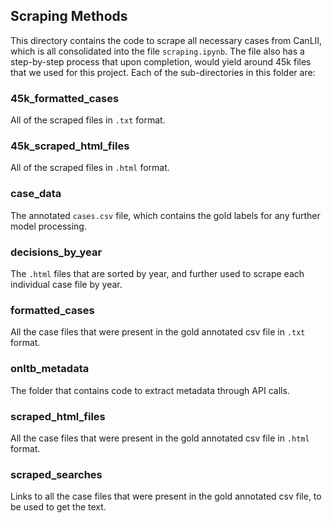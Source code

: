 ## Scraping Methods

This directory contains the code to scrape all necessary cases from CanLII, which is all consolidated into the file `scraping.ipynb`. The file also has a step-by-step process that upon completion, would yield around 45k files that we used for this project. Each of the sub-directories in this folder are:

### 45k_formatted_cases
All of the scraped files in `.txt` format.

### 45k_scraped_html_files
All of the scraped files in `.html` format.

### case_data
The annotated `cases.csv` file, which contains the gold labels for any further model processing.

### decisions_by_year
The `.html` files that are sorted by year, and further used to scrape each individual case file by year.

### formatted_cases
All the case files that were present in the gold annotated csv file in `.txt` format.

### onltb_metadata
The folder that contains code to extract metadata through API calls.

### scraped_html_files
All the case files that were present in the gold annotated csv file in `.html` format.

### scraped_searches
Links to all the case files that were present in the gold annotated csv file, to be used to get the text.